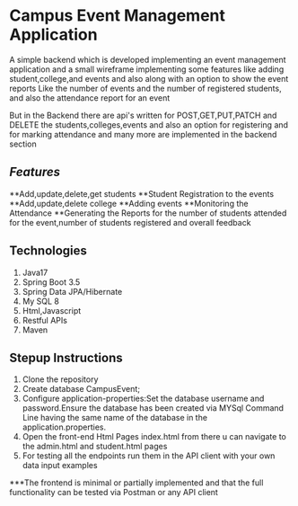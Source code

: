 # Campus Event Management Application

A simple backend which is developed implementing an event management application and a small wireframe implementing some features like adding student,college,and events and also along with an
option to show the event reports
Like the number of events and the number of registered students, and also the attendance report for an event

But in the Backend there are api's written for POST,GET,PUT,PATCH and DELETE the students,colleges,events and also an option for registering and for marking attendance and many more are implemented in the backend section

## *Features*

**Add,update,delete,get students
**Student Registration to the events
**Add,update,delete college
**Adding events
**Monitoring the Attendance
**Generating the Reports for the number of students attended for the event,number of students registered and overall feedback


## Technologies

1. Java17
2. Spring Boot 3.5
3. Spring Data JPA/Hibernate
4. My SQL 8
5. Html,Javascript
6. Restful APIs
7. Maven

## Stepup Instructions

1. Clone the repository
2. Create database CampusEvent;
3. Configure application-properties:Set the database username and password.Ensure the database has been created via MYSql Command Line having the same name of the database in the application.properties.
4. Open the front-end Html Pages index.html from there u can navigate to the admin.html and student.html pages
5. For testing all the endpoints run them in the API client with your own data input examples

***The frontend is minimal or partially implemented and that the full functionality can be tested via Postman or any API client
